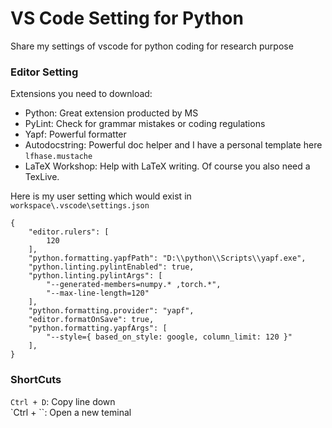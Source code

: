 # VS Code Setting for Python

Share my settings of vscode for python coding for research purpose

### Editor Setting

Extensions you need to download:
- Python: Great extension producted by MS
- PyLint: Check for grammar mistakes or coding regulations 
- Yapf: Powerful formatter
- Autodocstring: Powerful doc helper and I have a personal template here `lfhase.mustache`
- LaTeX Workshop: Help with LaTeX writing. Of course you also need a TexLive.

Here is my user setting which would exist in `workspace\.vscode\settings.json`
```
{
    "editor.rulers": [
        120
    ],
    "python.formatting.yapfPath": "D:\\python\\Scripts\\yapf.exe",
    "python.linting.pylintEnabled": true,
    "python.linting.pylintArgs": [
        "--generated-members=numpy.* ,torch.*",
        "--max-line-length=120"
    ],
    "python.formatting.provider": "yapf",
    "editor.formatOnSave": true,
    "python.formatting.yapfArgs": [
        "--style={ based_on_style: google, column_limit: 120 }"
    ],
}
```

### ShortCuts
`Ctrl + D`: Copy line down <br>
`Ctrl + \``: Open a new teminal